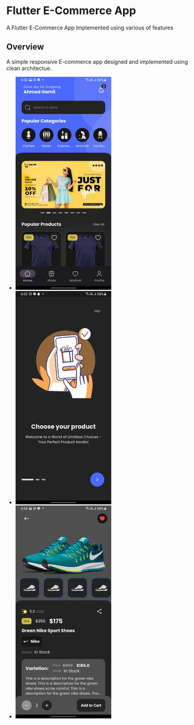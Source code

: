 # Flutter E-Commerce App

A Flutter E-Commerce App Implemented using various of features 

## Overview
A simple responsive E-commerce app designed and implemented using clean architectue. 

<ul>
        <li><img src="screenshots/home.jpg" alt="home" width="250"/></li>
        <li><img src="screenshots/onboarding1.jpg" alt="onboarding" width="250"/></li>
        <li><img src="screenshots/product_details.jpg" alt="details" width="250"/></li>
</ul>
